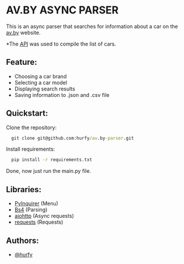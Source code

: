# AV.BY ASYNC PARSER
This is an async parser that searches for information about a car on the [av.by](https://cars.av.by) website.

*The [API](https://api.av.by/_doc) was used to compile the list of cars.

## Feature:
- Choosing a car brand
- Selecting a car model
- Displaying search results
- Saving information to .json and .csv file

## Quickstart:
Clone the repository:
```cmd
  git clone git@github.com:hurfy/av.by-parser.git
```
Install requirements:
```cmd
  pip install -r requirements.txt
```
Done, now just run the main.py file.

## Libraries:
- [PyInquirer](https://github.com/CITGuru/PyInquirer/) (Menu)
- [Bs4](https://www.crummy.com/software/BeautifulSoup/) (Parsing)
- [aiohttp](https://docs.aiohttp.org/en/stable/) (Async requests)
- [requests](https://requests.readthedocs.io/en/latest/) (Requests)

## Authors:
- [@hurfy](https://github.com/hurfy)
